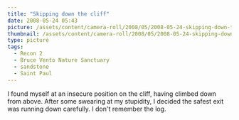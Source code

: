 ```yaml
---
title: "Skipping down the cliff"
date: 2008-05-24 05:43
picture: /assets/content/camera-roll/2008/05/2008-05-24-skipping-down-the-cliff/recon-2-083.jpg
thumbnail: /assets/content/camera-roll/2008/05/2008-05-24-skipping-down-the-cliff/recon-2-083-thumbnail.jpg
type: picture
tags:
  - Recon 2
  - Bruce Vento Nature Sanctuary
  - sandstone
  - Saint Paul
---
```

I found myself at an insecure position on the cliff, having climbed down from above. After some swearing at my stupidity, I decided the safest exit was running down carefully. I don't remember the log.